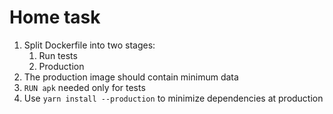 # Home task
1. Split Dockerfile into two stages:
   1. Run tests
   2. Production
2. The production image should contain minimum data
3. `RUN apk` needed only for tests
4. Use `yarn install --production` to minimize dependencies at production

